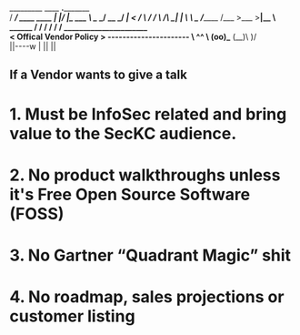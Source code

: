 
  _________              ____  __._________  
 /   _____/ ____   ____ |    |/ _|\_   ___ \ 
 \_____  \_/ __ \_/ ___\|      <  /    \  \/ 
 /        \  ___/\  \___|    |  \ \     \____
/_______  /\___  >\___  >____|__ \ \______  /
        \/     \/     \/        \/        \/ 
							 ______________________  
							< Offical Vendor Policy >
							 ---------------------- 
							        \   ^__^
							         \  (oo)\_______
							            (__)\       )\/\
							                ||----w |
							                ||     ||


## If a Vendor wants to give a talk

# 1. Must be InfoSec related and bring value to the SecKC audience.

# 2. No product walkthroughs unless it's Free Open Source Software (FOSS)

# 3. No Gartner “Quadrant Magic” shit

# 4. No roadmap, sales projections or customer listing